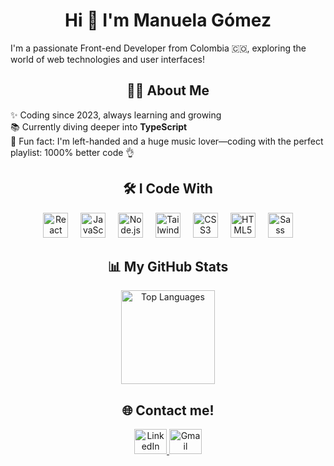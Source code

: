 <h1 align="center">
  Hi 👋 I'm Manuela Gómez
</h1>
  <p align="left">I'm a passionate Front-end Developer from Colombia 🇨🇴, exploring the world of web technologies and user interfaces!</p>
<h2 align="center">👩‍💻 About Me</h2> 
  <p align="left"> ✨ Coding since 2023, always learning and growing<br> 📚 Currently diving deeper into <strong>TypeScript</strong> <br> 🎵 Fun fact: I'm left-handed and a huge music lover—coding with the perfect playlist: 1000% better code 👌 <br> </p>
<h2 align="center">🛠 I Code With</h2> 
<div align="center"> 
  <img src="https://cdn.jsdelivr.net/gh/devicons/devicon/icons/react/react-original.svg" height="40" alt="React" /> <img width="12" /> 
  <img src="https://cdn.jsdelivr.net/gh/devicons/devicon/icons/javascript/javascript-original.svg" height="40" alt="JavaScript" /> 
  <img width="12" /> <img src="https://cdn.jsdelivr.net/gh/devicons/devicon/icons/nodejs/nodejs-original.svg" height="40" alt="Node.js" /> 
  <img width="12" /> <img src="https://cdn.jsdelivr.net/gh/devicons/devicon/icons/tailwindcss/tailwindcss-original-wordmark.svg" height="40" alt="Tailwind CSS" />
  <img width="12" /> <img src="https://cdn.jsdelivr.net/gh/devicons/devicon/icons/css3/css3-original.svg" height="40" alt="CSS3" /> 
  <img width="12" /> <img src="https://cdn.jsdelivr.net/gh/devicons/devicon/icons/html5/html5-original.svg" height="40" alt="HTML5" /> 
  <img width="12" /> <img src="https://cdn.jsdelivr.net/gh/devicons/devicon/icons/sass/sass-original.svg" height="40" alt="Sass" /> 
</div>
<h2 align="center">📊 My GitHub Stats</h2> 
<div align="center"> <img src="https://github-readme-stats.vercel.app/api/top-langs?username=manugomz&locale=en&hide_title=false&layout=compact&card_width=320&langs_count=5&theme=dracula&hide_border=false&order=2" height="150" alt="Top Languages" /> </div>
<h2 align="center">🌐 Contact me!</h2> 
<div align="center"> 
  <a href="https://www.linkedin.com/in/manuela-gomez-estrada/" target="_blank"> <img src="https://raw.githubusercontent.com/maurodesouza/profile-readme-generator/master/src/assets/icons/social/linkedin/default.svg" width="52" height="40" alt="LinkedIn" /> </a> <a href="mailto:manu.gomez.e@gmail.com" target="_blank"> 
  <img src="https://raw.githubusercontent.com/maurodesouza/profile-readme-generator/master/src/assets/icons/social/gmail/default.svg" width="52" height="40" alt="Gmail" /> </a> 
</div>
